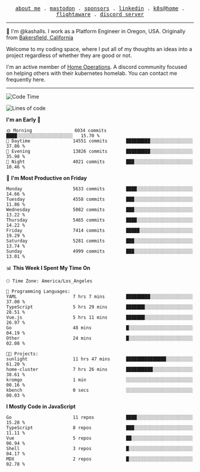 <p align="center">
  <samp>
    <a href="https://jordanjones.org/">about me</a> .
    <a rel="me" href="https://mastodon.social/@kashall">mastodon</a> .
    <a href="https://github.com/sponsors/kashalls">sponsors</a> .
    <a href="https://linkedin.com/in/jordpjones">linkedin</a> .
    <a href="https://github.com/kashalls/home-cluster">k8s@home</a> .
    <a href="https://flightaware.com/adsb/stats/user/kashalls">flightaware</a> .
    <a href="https://discord.gg/V2WrCfqba9">discord server</a>
  </samp>
</p>

----------------------------------------------------------------

:wave: I'm @kashalls. I work as a Platform Engineer in Oregon, USA. Originally from [Bakersfield, California](https://maps.app.goo.gl/QQMtywTWghpXB6Tu6)

Welcome to my coding space, where I put all of my thoughts an ideas into a project regardless of whether they are good or not.

I'm an active member of [Home Operations](https://discord.gg/home-operations). A discord community focused on helping others with their kubernetes homelab. You can contact me frequently here.

----------------------------------------------------------------
<!--START_SECTION:waka-->
![Code Time](http://img.shields.io/badge/Code%20Time-2%2C470%20hrs%201%20min-blue)

![Lines of code](https://img.shields.io/badge/From%20Hello%20World%20I%27ve%20Written-10.0%20million%20lines%20of%20code-blue)

**I'm an Early 🐤** 

```text
🌞 Morning                6034 commits        ████░░░░░░░░░░░░░░░░░░░░░   15.70 % 
🌆 Daytime                14551 commits       █████████░░░░░░░░░░░░░░░░   37.86 % 
🌃 Evening                13826 commits       █████████░░░░░░░░░░░░░░░░   35.98 % 
🌙 Night                  4021 commits        ███░░░░░░░░░░░░░░░░░░░░░░   10.46 % 
```
📅 **I'm Most Productive on Friday** 

```text
Monday                   5633 commits        ████░░░░░░░░░░░░░░░░░░░░░   14.66 % 
Tuesday                  4558 commits        ███░░░░░░░░░░░░░░░░░░░░░░   11.86 % 
Wednesday                5082 commits        ███░░░░░░░░░░░░░░░░░░░░░░   13.22 % 
Thursday                 5465 commits        ████░░░░░░░░░░░░░░░░░░░░░   14.22 % 
Friday                   7414 commits        █████░░░░░░░░░░░░░░░░░░░░   19.29 % 
Saturday                 5281 commits        ███░░░░░░░░░░░░░░░░░░░░░░   13.74 % 
Sunday                   4999 commits        ███░░░░░░░░░░░░░░░░░░░░░░   13.01 % 
```


📊 **This Week I Spent My Time On** 

```text
🕑︎ Time Zone: America/Los_Angeles

💬 Programming Languages: 
YAML                     7 hrs 7 mins        █████████░░░░░░░░░░░░░░░░   37.00 % 
TypeScript               5 hrs 29 mins       ███████░░░░░░░░░░░░░░░░░░   28.51 % 
Vue.js                   5 hrs 11 mins       ███████░░░░░░░░░░░░░░░░░░   26.97 % 
Go                       48 mins             █░░░░░░░░░░░░░░░░░░░░░░░░   04.19 % 
Other                    24 mins             █░░░░░░░░░░░░░░░░░░░░░░░░   02.08 % 

🐱‍💻 Projects: 
sunlight                 11 hrs 47 mins      ███████████████░░░░░░░░░░   61.20 % 
home-cluster             7 hrs 26 mins       ██████████░░░░░░░░░░░░░░░   38.61 % 
kromgo                   1 min               ░░░░░░░░░░░░░░░░░░░░░░░░░   00.16 % 
kbench                   0 secs              ░░░░░░░░░░░░░░░░░░░░░░░░░   00.03 % 
```

**I Mostly Code in JavaScript** 

```text
Go                       11 repos            ████░░░░░░░░░░░░░░░░░░░░░   15.28 % 
TypeScript               8 repos             ███░░░░░░░░░░░░░░░░░░░░░░   11.11 % 
Vue                      5 repos             ██░░░░░░░░░░░░░░░░░░░░░░░   06.94 % 
Shell                    3 repos             █░░░░░░░░░░░░░░░░░░░░░░░░   04.17 % 
MDX                      2 repos             █░░░░░░░░░░░░░░░░░░░░░░░░   02.78 % 
```




<!--END_SECTION:waka-->
